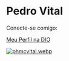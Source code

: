 # Pedro Vital

Conecte-se comigo:

[Meu Perfil na DIO](https://www.dio.me/users/phmcvital)

[![phmcvital.webp](https://i.postimg.cc/Fz56xWks/phmcvital.webp)](https://postimg.cc/Q9mS8qqR)